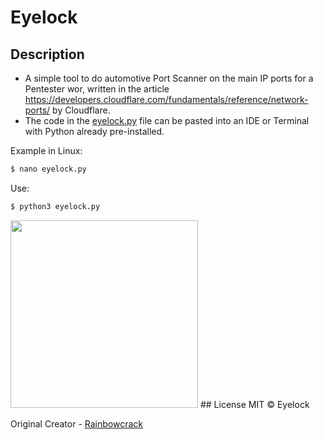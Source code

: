 # Eyelock
## Description
* A simple tool to do automotive Port Scanner on the main IP ports for a Pentester wor, written in the article https://developers.cloudflare.com/fundamentals/reference/network-ports/ by Cloudflare.
* The code in the [eyelock.py](https://github.com/rainbowcrack/Eyelock/blob/main/eyelock.py) file can be pasted into an IDE or Terminal with Python already pre-installed.
  
 Example in Linux:
  ```bash
  $ nano eyelock.py
  ```
  Use:
  ```bash
  $ python3 eyelock.py
  ```
<img src="images/eyelock.png" width="300" height="300">
## License
MIT © Eyelock

Original Creator - [Rainbowcrack](https://github.com/rainbowcrack)
